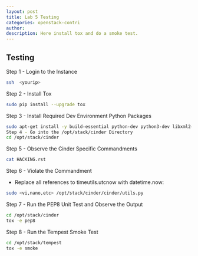 ```yaml
---
layout: post
title: Lab 5 Testing
categories: openstack-contri
author: 
description: Here install tox and do a smoke test.
---
```


## Testing

Step 1 - Login to the Instance

```sh
ssh  <yourip>
```

Step 2 - Install Tox

```sh
sudo pip install --upgrade tox
```

Step 3 - Install Required Dev Environment Python Packages

```sh
sudo apt-get install -y build-essential python-dev python3-dev libxml2-dev libxslt-dev lib32z1-dev libmysqlclient-dev libpq-dev libffi-dev
Step 4 - Go into the /opt/stack/cinder Directory
cd /opt/stack/cinder
```

Step 5 - Observe the Cinder Specific Commandments

```sh
cat HACKING.rst
```

Step 6 - Violate the Commandment

* Replace all references to timeutils.utcnow with datetime.now:

```sh
sudo <vi,nano,etc> /opt/stack/cinder/cinder/utils.py
```

Step 7 - Run the PEP8 Unit Test and Observe the Output

```sh
cd /opt/stack/cinder
tox -e pep8
```


Step 8 - Run the Tempest Smoke Test

```sh 
cd /opt/stack/tempest
tox -e smoke
```
